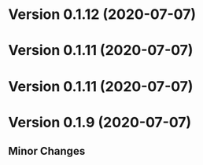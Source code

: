 # Version 0.1.12 (2020-07-07)

# Version 0.1.11 (2020-07-07)

# Version 0.1.11 (2020-07-07)

# Version 0.1.9 (2020-07-07)

## Minor Changes
